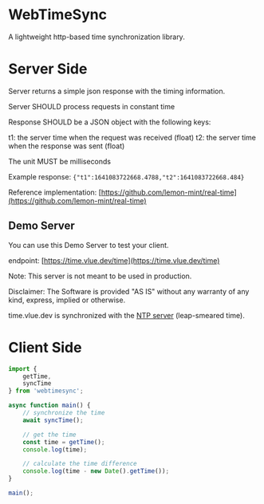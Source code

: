# WebTimeSync

A lightweight http-based time synchronization library.

# Server Side

Server returns a simple json response with the timing information.

Server SHOULD process requests in constant time

Response SHOULD be a JSON object with the following keys:

t1: the server time when the request was received (float)
t2: the server time when the response was sent (float)

The unit MUST be milliseconds

Example response: `{"t1":1641083722668.4788,"t2":1641083722668.484}`

Reference implementation: [https://github.com/lemon-mint/real-time](https://github.com/lemon-mint/real-time)

## Demo Server

You can use this Demo Server to test your client.

endpoint: [https://time.vlue.dev/time](https://time.vlue.dev/time)

Note: This server is not meant to be used in production.

Disclaimer: The Software is provided "AS IS" without any warranty of any kind, express, implied or otherwise.

time.vlue.dev is synchronized with the [NTP server](https://developers.google.com/time/) (leap-smeared time).

# Client Side

``` javascript
import {
    getTime,
    syncTime
} from 'webtimesync';

async function main() {
    // synchronize the time
    await syncTime();

    // get the time
    const time = getTime();
    console.log(time);

    // calculate the time difference
    console.log(time - new Date().getTime());
}

main();
```
